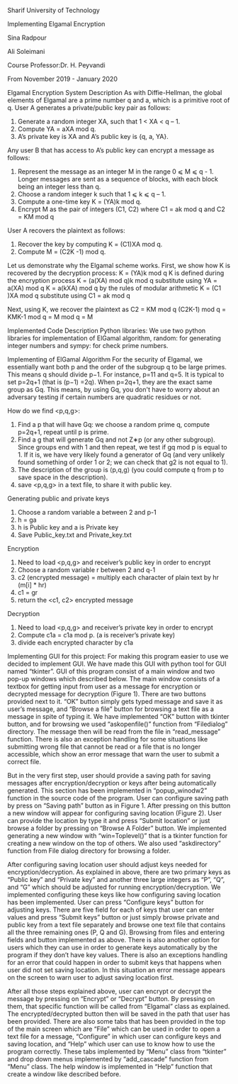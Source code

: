 
Sharif University of Technology



Implementing Elgamal Encryption



Sina Radpour

Ali Soleimani



Course Professor:Dr. H. Peyvandi 




From November 2019 - January 2020


Elgamal Encryption System Description
As with Diffie-Hellman, the global elements of Elgamal are a prime number q and a, which is a primitive root of q. User A generates a private/public key pair as follows:
1.	Generate a random integer XA, such that 1 < XA < q – 1.
2.	Compute YA = aXA mod q.
3.	A’s private key is XA and A’s public key is {q, a, YA}.

Any user B that has access to A’s public key can encrypt a message as follows:
1.	Represent the message as an integer M in the range 0 ⩽ M ⩽ q - 1. Longer messages are sent as a sequence of blocks, with each block being an integer less than q.
2.	Choose a random integer k such that 1 ⩽ k ⩽ q – 1.
3.	Compute a one-time key K = (YA)k mod q.
4.	Encrypt M as the pair of integers (C1, C2) where C1 = ak mod q and C2 = KM mod q

User A recovers the plaintext as follows:
1.	Recover the key by computing K = (C1)XA  mod q.
2.	Compute M = (C2K -1) mod q.

Let us demonstrate why the Elgamal scheme works. First, we show how K is recovered by the decryption process:
		K = (YA)k mod q		K is defined during the encryption process
		K = (a(XA) mod q)k  mod q	substitute using YA = a(XA) mod q
		K = a(kXA) mod q		by the rules of modular arithmetic
		K = (C1 )XA mod q	           	substitute using C1 = ak mod q

Next, using K, we recover the plaintext as
		C2 = KM mod q
		(C2K-1) mod q = KMK-1 mod q = M mod q = M

Implemented Code Description
Python libraries:
We use two python libraries for implementation of ElGamal algorithm, random: for generating integer numbers and sympy: for check prime numbers.

Implementing of ElGamal Algorithm
For the security of Elgamal, we essentially want both p and the order of the subgroup q to be large primes. This means q should divide p−1. For instance, p=11 and q=5. It is typical to set p=2q+1 (that is (p−1) =2q).  When p=2q+1, they are the exact same group as Gq. This means, by using Gq, you don't have to worry about an adversary testing if certain numbers are quadratic residues or not.

	
How do we find <p,q,g>:
1.	Find a p that will have Gq: we choose a random prime q, compute p=2q+1, repeat until p is prime.
2.	Find a g that will generate Gq and not Z∗p (or any other subgroup). Since groups end with 1 and then repeat, we test if gq mod p is equal to 1. If it is, we have very likely found a generator of Gq (and very unlikely found something of order 1 or 2; we can check that g2 is not equal to 1).
3.	The description of the group is ⟨p,q,g⟩ (you could compute q from p to save space in the description).
4.	save <p,q,g> in a text file, to share it with public key.

Generating public and private keys
1.	Choose a random variable a between 2 and p-1
2.	h = ga
3.	h is Public key and a is Private key
4.	Save Public_key.txt and Private_key.txt

Encryption
1.	Need to load <p,q,g> and receiver’s public key in order to encrypt
2.	Choose a random variable r between 2 and q-1
3.	c2 (encrypted message) = multiply each character of plain text by hr  (m[i] * hr)
4.	c1 = gr
5.	return the <c1, c2> encrypted message

Decryption
1.	Need to load <p,q,g> and receiver’s private key in order to encrypt
2.	Compute c1a = c1a mod p. (a is receiver’s private key)
3.	divide each encrypted character by c1a











Implementing GUI for this project:
For making this program easier to use we decided to implement GUI. We have made this GUI with python tool for GUI named “tkinter”. GUI of this program consist of a main window and two pop-up windows which described below.
The main window consists of a textbox for getting input from user as a message for encryption or decrypted message for decryption (Figure 1). There are two buttons provided next to it. “OK” button simply gets typed message and save it as user’s message, and “Browse a file” button for browsing a text file as a message in spite of typing it. We have implemented “OK” button with tkinter button, and for browsing we used “askopenfile()” function from “Filedialog” directory. The message then will be read from the file in “read_message” function. There is also an exception handling for some situations like submitting wrong file that cannot be read or a file that is no longer accessible, which show an error message that warn the user to submit a correct file.


But in the very first step, user should provide a saving path for saving messages after encryption/decryption or keys after being automatically generated. This section has been implemented in “popup_winodw2” function in the source code of the program. User can configure saving path by press on “Saving path” button as in Figure 1. After pressing on this button a new window will appear for configuring saving location (Figure 2). User can provide the location by type it and press “Submit location” or just browse a folder by pressing on “Browse A Folder” button. We implemented generating a new window with “win=Toplevel()” that is a tkinter function for creating a new window on the top of others. We also used “askdirectory” function from File dialog directory for browsing a folder. 



After configuring saving location user should adjust keys needed for encryption/decryption. As explained in above, there are two primary keys as “Public key” and “Private key” and another three large integers as “P”, “Q”, and “G” which should be adjusted for running encryption/decryption. We implemented configuring these keys like how configuring saving location has been implemented. User can press “Configure keys” button for adjusting keys. There are five field for each of keys that user can enter values and press “Submit keys” button or just simply browse private and public key from a text file separately and browse one text file that contains all the three remaining ones (P, Q and G). Browsing from files and entering fields and button implemented as above. There is also another option for users which they can use in order to generate keys automatically by the program if they don’t have key values. There is also an exceptions handling for an error that could happen in order to submit keys that happens when user did not set saving location. In this situation an error message appears on the screen to warn user to adjust saving location first.


After all those steps explained above, user can encrypt or decrypt the message by pressing on “Encrypt” or “Decrypt” button. By pressing on them, that specific function will be called from “Elgamal” class as explained. The encrypted/decrypted button then will be saved in the path that user has been provided.
There are also some tabs that has been provided in the top of the main screen which are “File” which can be used in order to open a text file for a message, “Configure” in which user can configure keys and saving location, and “Help” which user can use to know how to use the program correctly. These tabs implemented by “Menu” class from “tkinter” and drop down menus implemented by “add_cascade” function from “Menu” class. The help window is implemented in “Help” function that create a window like described before.


